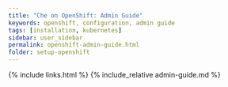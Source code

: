 ```yaml
---
title: "Che on OpenShift: Admin Guide"
keywords: openshift, configuration, admin guide
tags: [installation, kubernetes]
sidebar: user_sidebar
permalink: openshift-admin-guide.html
folder: setup-openshift
---
```


{% include links.html %}
{% include_relative admin-guide.md %}
